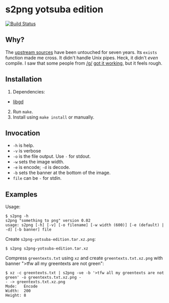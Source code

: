 s2png yotsuba edition
=====================

[![Build Status](https://travis-ci.org/winny-/s2png-yotsuba-edition.png?branch=master)](https://travis-ci.org/winny-/s2png-yotsuba-edition)

Why?
----
The [upstream sources](http://s2png.sourceforge.net/) have been untouched for seven years. Its `exists` function made me cross. It didn't handle Unix pipes. Heck, it didn't *even* compile. I saw that some people from [/g/](https://boards.4chan.org/g/) [got it working](https://github.com/dbohdan/s2png), but it feels rough.

Installation
------------
1. Dependencies:
  - [libgd](https://bitbucket.org/pierrejoye/gd-libgd)
2. Run `make`.
3. Install using `make install` or manually.

Invocation
----------
- `-h` is help.
- `-v` is verbose
- `-o` is the file output. Use `-` for stdout.
- `-w` sets the image width.
- `-e` is encode; `-d` is decode.
- `-b` sets the banner at the bottom of the image.
- `file` can be `-` for stdin.

Examples
--------

Usage:

	$ s2png -h
	s2png "something to png" version 0.02
	usage: s2png [-h] [-v] [-o filename] [-w width (600)] [-e (default) | -d] [-b banner] file

Create `s2png-yotsuba-edition.tar.xz.png`:

	$ s2png s2png-yotsuba-edition.tar.xz

Compress `greentexts.txt` using `xz` and create `greentexts.txt.xz.png` with banner ">tfw all my greentexts are not green":

	$ xz -c greentexts.txt | s2png -ve -b '>tfw all my greentexts are not green' -o greentexts.txt.xz.png -
	- -> greentexts.txt.xz.png
	Mode:   Encode
	Width:  200
	Height: 8
